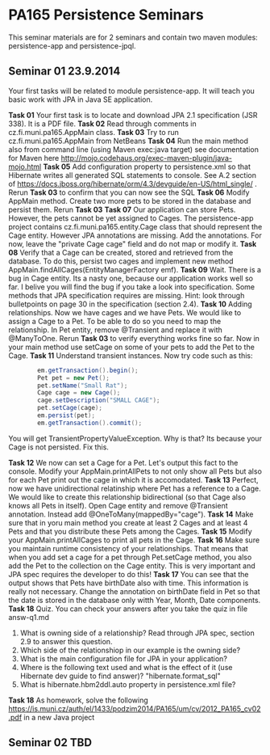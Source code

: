 # PA165 Persistence Seminars
This seminar materials are for 2 seminars and contain two maven modules: persistence-app and persistence-jpql.

## Seminar 01 23.9.2014 
Your first tasks will be related to module persistence-app. It will teach you basic work with JPA in Java SE application. 

**Task 01** Your first task is to locate and download JPA 2.1 specification (JSR 338). It is a PDF file.
**Task 02** Read through comments in cz.fi.muni.pa165.AppMain class.
**Task 03** Try to run cz.fi.muni.pa165.AppMain from NetBeans 
**Task 04** Run the main method also  from command line (using Maven exec:java target) see documentation for Maven here http://mojo.codehaus.org/exec-maven-plugin/java-mojo.html
**Task 05** Add configuration property to persistence.xml so that Hibernate writes all generated SQL statements to console. See A.2 section of
https://docs.jboss.org/hibernate/orm/4.3/devguide/en-US/html_single/ . Rerun **Task 03** to confirm that you can now see the SQL
**Task 06** Modify AppMain method. Create two more pets to be stored in the database and persist them. Rerun **Task 03**
**Task 07** Our application can store Pets. However, the pets cannot be yet assigned to Cages. The persistence-app project contains cz.fi.muni.pa165.entity.Cage class that should represent the Cage entity. However JPA annotations are missing. Add the annotations. For now, leave the "private Cage cage" field and do not map or modify it.
**Task 08** Verify that a Cage can be created, stored and retrieved from the database. To do this, persist two cages and implement new method AppMain.findAllCages(EntityManagerFactory emf). 
**Task 09** Wait. There is a bug in Cage entity. Its a nasty one, because our application works well so far. I belive you will find the bug if you take a look into specification. Some methods that JPA specification requires are missing. Hint: look through bulletpoints on page 30 in the specification (section 2.4).
**Task 10** Adding relationships. Now we have cages and we have Pets. We would like to assign a Cage to a Pet. To be able to do so you need to map the relationship. In Pet entity, remove @Transient and replace it with @ManyToOne. Rerun **Task 03** to verify everything works fine so far. Now in your main method use setCage on some of your pets to add the Pet to the Cage. 
**Task 11** Understand transient instances. Now try code such as this: 
```java
		em.getTransaction().begin();
		Pet pet = new Pet();
		pet.setName("Small Rat");
		Cage cage = new Cage();
		cage.setDescription("SMALL CAGE");
		pet.setCage(cage);
		em.persist(pet);
		em.getTransaction().commit();
```

You will get TransientPropertyValueException. Why is that? Its because your Cage is not persisted. Fix this.

**Task 12** We now can set a Cage for a Pet. Let's output this fact to the console. Modify your AppMain.printAllPets to not only show all Pets but also for each Pet print out the cage in which it is accomodated.
**Task 13** Perfect, now we have unidirectional relatinship where Pet has a reference to a Cage. We would like to create this relationship bidirectional (so that Cage also knows all Pets in itself). Open Cage entity and remove @Transient annotation. Instead add @OneToMany(mappedBy="cage").
**Task 14** Make sure that in yoru main method you create at least 2 Cages and at least 4 Pets and that you distribute these Pets among the Cages. 
**Task 15** Modify your AppMain.printAllCages to print all pets in the Cage.
**Task 16** Make sure you maintain runtime consistency of your relationships. That means that when you add set a cage for a pet through Pet.setCage method, you also add the Pet to the collection on the Cage entity. This is very important and JPA spec requires the developer to do this!
**Task 17** You can see that the output shows that Pets have birthDate also with time. This information is really not necessary. Change the annotation on birthDate field in Pet so that the date is stored in the database only witth Year, Month, Date components.  
**Task 18** Quiz. You can check your answers after you take the quiz in file answ-q1.md 
 1. What is owning side of a relationship? Read through JPA spec, section 2.9 to answer this question. 
 2. Which side of the relationshiop in our example is the owning side?
 3. What is the main configuration file for JPA in your application?
 4. Where is the following text used and what is the effect of it (use Hibernate dev guide to find answer)? "hibernate.format_sql"
 5. What is hibernate.hbm2ddl.auto property in persistence.xml file?

 
**Task 18** As homework, solve the following https://is.muni.cz/auth/el/1433/podzim2014/PA165/um/cv/2012_PA165_cv02.pdf in a new Java project
 


## Seminar 02 TBD